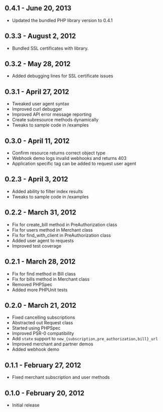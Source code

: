 ## 0.4.1 - June 20, 2013

- Updated the bundled PHP library version to 0.4.1

## 0.3.3 - August 2, 2012

- Bundled SSL certificates with library.

## 0.3.2 - May 28, 2012

- Added debugging lines for SSL certificate issues

## 0.3.1 - April 27, 2012

- Tweaked user agent syntax
- Improved curl debugger
- Improved API error message reporting
- Create subresource methods dynamically
- Tweaks to sample code in /examples


## 0.3.0 - April 11, 2012

- Confirm resource returns correct object type
- Webhook demo logs invalid webhooks and returns 403
- Application specific tag can be added to request user agent


## 0.2.3 - April 3, 2012

- Added ability to filter index results
- Tweaks to sample code in /examples


## 0.2.2 - March 31, 2012

- Fix for create_bill method in PreAuthorization class
- Fix for users method in Merchant class
- Fix for find_with_client in PreAuthorization class
- Added user agent to requests
- Improved test coverage


## 0.2.1 - March 28, 2012

- Fix for find method in Bill class
- Fix for bills method in Merchant class
- Removed PHPSpec
- Added more PHPUnit tests


## 0.2.0 - March 21, 2012

- Fixed cancelling subscriptions
- Abstracted out Request class
- Started using PHPSpec
- Improved PSR-0 compatibility
- Add `state` support to `new_{subscription,pre_authorization,bill}_url`
- Improved merchant and partner demos
- Added webhook demo


## 0.1.1 - February 27, 2012

- Fixed merchant subscription and user methods


## 0.1.0 - February 20, 2012

- Initial release
